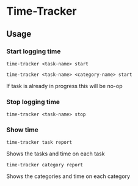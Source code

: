 # Time-Tracker

## Usage

### Start logging time
`time-tracker <task-name> start`

`time-tracker <task-name> <category-name> start`

If task is already in progress this will be no-op

### Stop logging time
`time-tracker <task-name> stop`

### Show time

`time-tracker task report`

Shows the tasks and time on each task

`time-tracker category report`

Shows the categories and time on each category